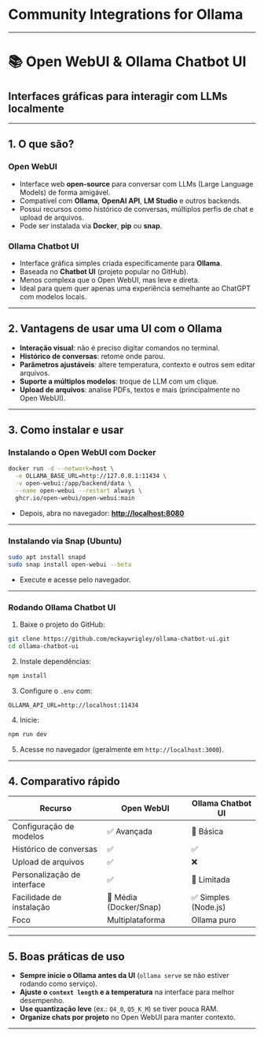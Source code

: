 
# Community Integrations for Ollama


---

# 📚 Open WebUI & Ollama Chatbot UI

## Interfaces gráficas para interagir com LLMs localmente

---

## 1. O que são?

### **Open WebUI**

* Interface web **open-source** para conversar com LLMs (Large Language Models) de forma amigável.
* Compatível com **Ollama**, **OpenAI API**, **LM Studio** e outros backends.
* Possui recursos como histórico de conversas, múltiplos perfis de chat e upload de arquivos.
* Pode ser instalada via **Docker**, **pip** ou **snap**.

### **Ollama Chatbot UI**

* Interface gráfica simples criada especificamente para **Ollama**.
* Baseada no **Chatbot UI** (projeto popular no GitHub).
* Menos complexa que o Open WebUI, mas leve e direta.
* Ideal para quem quer apenas uma experiência semelhante ao ChatGPT com modelos locais.

---

## 2. Vantagens de usar uma UI com o Ollama

* **Interação visual**: não é preciso digitar comandos no terminal.
* **Histórico de conversas**: retome onde parou.
* **Parâmetros ajustáveis**: altere temperatura, contexto e outros sem editar arquivos.
* **Suporte a múltiplos modelos**: troque de LLM com um clique.
* **Upload de arquivos**: analise PDFs, textos e mais (principalmente no Open WebUI).

---

## 3. Como instalar e usar

### **Instalando o Open WebUI com Docker**

```bash
docker run -d --network=host \
  -e OLLAMA_BASE_URL=http://127.0.0.1:11434 \
  -v open-webui:/app/backend/data \
  --name open-webui --restart always \
  ghcr.io/open-webui/open-webui:main
```

* Depois, abra no navegador:
  **[http://localhost:8080](http://localhost:8080)**

---

### **Instalando via Snap (Ubuntu)**

```bash
sudo apt install snapd
sudo snap install open-webui --beta
```

* Execute e acesse pelo navegador.

---

### **Rodando Ollama Chatbot UI**

1. Baixe o projeto do GitHub:

```bash
git clone https://github.com/mckaywrigley/ollama-chatbot-ui.git
cd ollama-chatbot-ui
```

2. Instale dependências:

```bash
npm install
```

3. Configure o `.env` com:

```
OLLAMA_API_URL=http://localhost:11434
```

4. Inicie:

```bash
npm run dev
```

5. Acesse no navegador (geralmente em `http://localhost:3000`).

---

## 4. Comparativo rápido

| Recurso                     | Open WebUI             | Ollama Chatbot UI   |
| --------------------------- | ---------------------- | ------------------- |
| Configuração de modelos     | ✅ Avançada             | 🔹 Básica           |
| Histórico de conversas      | ✅                      | ✅                   |
| Upload de arquivos          | ✅                      | ❌                   |
| Personalização de interface | ✅                      | 🔹 Limitada         |
| Facilidade de instalação    | 🔹 Média (Docker/Snap) | ✅ Simples (Node.js) |
| Foco                        | Multiplataforma        | Ollama puro         |

---

## 5. Boas práticas de uso

* **Sempre inicie o Ollama antes da UI** (`ollama serve` se não estiver rodando como serviço).
* **Ajuste o `context length` e a temperatura** na interface para melhor desempenho.
* **Use quantização leve** (ex.: `Q4_0`, `Q5_K_M`) se tiver pouca RAM.
* **Organize chats por projeto** no Open WebUI para manter contexto.

---

